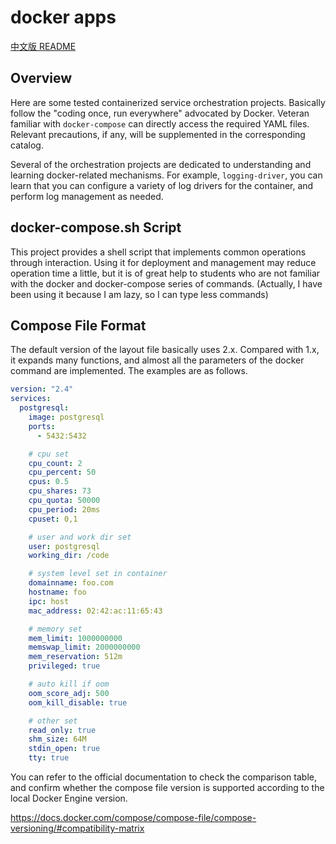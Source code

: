 # docker apps

[中文版 README](README_zh.md)

## Overview

Here are some tested containerized service orchestration projects. Basically follow the "coding once, run everywhere" advocated by Docker. Veteran familiar with `docker-compose` can directly access the required YAML files. Relevant precautions, if any, will be supplemented in the corresponding catalog.

Several of the orchestration projects are dedicated to understanding and learning docker-related mechanisms. For example, `logging-driver`, you can learn that you can configure a variety of log drivers for the container, and perform log management as needed.

## docker-compose.sh Script

This project provides a shell script that implements common operations through interaction. Using it for deployment and management may reduce operation time a little, but it is of great help to students who are not familiar with the docker and docker-compose series of commands. (Actually, I have been using it because I am lazy, so I can type less commands)

## Compose File Format

The default version of the layout file basically uses 2.x. Compared with 1.x, it expands many functions, and almost all the parameters of the docker command are implemented. The examples are as follows.

```yaml
version: "2.4"
services:
  postgresql:
    image: postgresql
    ports:
      - 5432:5432

    # cpu set
    cpu_count: 2
    cpu_percent: 50
    cpus: 0.5
    cpu_shares: 73
    cpu_quota: 50000
    cpu_period: 20ms
    cpuset: 0,1

    # user and work dir set
    user: postgresql
    working_dir: /code

    # system level set in container
    domainname: foo.com
    hostname: foo
    ipc: host
    mac_address: 02:42:ac:11:65:43

    # memory set
    mem_limit: 1000000000
    memswap_limit: 2000000000
    mem_reservation: 512m
    privileged: true

    # auto kill if oom
    oom_score_adj: 500
    oom_kill_disable: true

    # other set
    read_only: true
    shm_size: 64M
    stdin_open: true
    tty: true
```
You can refer to the official documentation to check the comparison table, and confirm whether the compose file version is supported according to the local Docker Engine version.

https://docs.docker.com/compose/compose-file/compose-versioning/#compatibility-matrix
